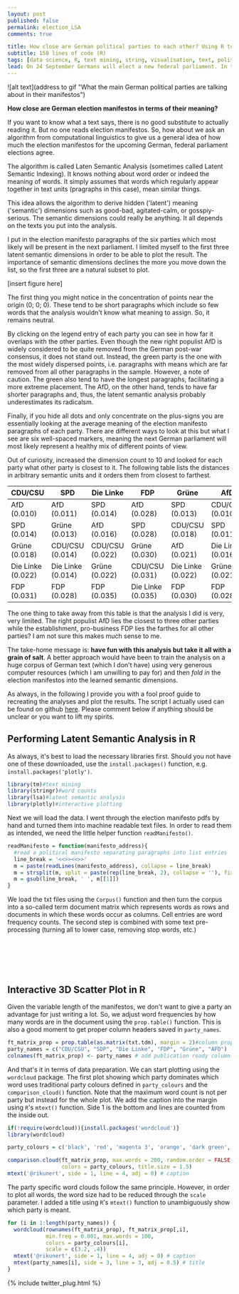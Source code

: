 ```yaml
---
layout: post
published: false
permalink: election_LSA
comments: true

title: How close are German political parties to each other? Using R to derive the latent semantic network of German election manifestos
subtitle: 150 lines of code (R)
tags: [data science, R, text mining, string, visualisation, text, politics, LSA, LSI, semantics, 3D, scatter plot, plotly]
lead: On 24 September Germans will elect a new federal parliament. In this tutorial, I text mine the main parties' election manifestos, derive the latent semantic space and visualise it to see who is closer to whom in German politics.
---
```


![alt text](address to gif
"What the main German political parties are talking about in their manifestos")

<!--excerpt-->

**How close are German election manifestos in terms of their meaning?**

If you want to know what a text says, there is no good substitute to actually reading it.
But no one reads election manifestos. 
So, how about we ask an algorithm from computational linguistics to give us a general idea of how much the election manifestos for the upcoming German, federal parliament elections agree.

The algorithm is called Laten Semantic Analysis (sometimes called Latent Semantic Indexing).
It knows nothing about word order or indeed the meaning of words. 
It simply assumes that words which regularly appear together in text units (pragraphs in this case), mean similar things.

This idea allows the algorithm to derive hidden ('latent') meaning ('semantic') dimensions such as good-bad, agitated-calm, or gosspiy-serious.
The semantic dimensions could really be anything. It all depends on the texts you put into the analysis.

I put in the election manifesto paragraphs of the six parties which most likely will be present in the next parliament.
I limited myself to the first three latent semantic dimensions in order to be able to plot the result.
The importance of semantic dimensions declines the more you move down the list, so the first three are a natural subset to plot.

[insert figure here]

The first thing you might notice in the concentration of points near the origin (0; 0; 0). 
These tend to be short paragraphs which include so few words that the analysis wouldn't know what meaning to assign.
 So, it remains neutral.
 
By clicking on the legend entry of each party you can see  in how far it overlaps with the other parties.
Even though the new right populist AfD is widely considered to be quite removed from the German post-war consensus,
it does not stand out. Instead, the green party is the one with the most widely dispersed points, i.e. paragraphs with means which are far removed from all other paragraphs in the sample.
However, a note of caution. The green also tend to have the longest paragraphs, facilitating a more extreme placement. 
The AfD, on the other hand, tends to have far shorter paragraphs and, thus, 
the latent semantic analysis probably underestimates its radicalsm.
 
Finally, if you hide all dots and only concentrate on the plus-signs you are essentially looking at the average meaning of the election manifesto paragraphs of each party.
There are different ways to look at this but what I see are six well-spaced markers, meaning the next German parliament will most likely represent a healthy mix of different points of view.

Out of curiosity, increased the dimension count to 10 and looked for each party what other party is closest to it.
The following table lists the distances in arbitrary semantic units and it orders them from closest to farthest.

 CDU/CSU | SPD | Die Linke | FDP | Grüne | AfD 
--------|----------|----------|----------|----------|----------
 AfD (0.010) | AfD (0.011) | SPD (0.014) | AfD (0.028) | SPD (0.013) | CDU/CSU (0.010)
 SPD (0.014) | Grüne (0.013) | AfD (0.016) | SPD (0.028) | CDU/CSU (0.018) | SPD (0.011)
  Grüne (0.018) | CDU/CSU (0.014) | CDU/CSU (0.022) | Grüne (0.030) | AfD (0.021) | Die Linke (0.016)
  Die Linke (0.022) | Die Linke (0.014) | Grüne (0.022) | CDU/CSU (0.031) | Die Linke (0.022) | Grüne (0.021)
  FDP (0.031) | FDP (0.028) | FDP (0.035) | Die Linke (0.035) | FDP (0.030) | FDP (0.028)

The one thing to take away from this table is that the analysis I did is very, very limited. 
The right populist AfD lies the closest to three other parties while the establishment, pro-business FDP lies the farthes for all other parties?
I am not sure this makes much sense to me.

The take-home message is: **have fun with this analysis but take it all with a grain of salt**. 
A better approach would have been to train the analysis on a huge corpus of German text (which I don't have)
 using very generous computer resources (which I am unwilling to pay for) and then *fold in* the election manifestos into the learned semantic dimensions.

As always, in the following I provide you with a fool proof guide to recreating the analyses and plot the results. 
The script I actually used can be found on github [here](https://github.com/rikunert/BTW2017_manifesto_analysis/blob/master/BTW_LSA.R). 
Please comment below if anything should be unclear or you want to lift my spirits.
 
## Performing Latent Semantic Analysis in R
As always, it's best to load the necessary libraries first. 
Should you not have one of these downloaded, use the `install.packages()` function, e.g. `install.packages('plotly')`.

```R
library(tm)#text mining
library(stringr)#word counts
library(lsa)#latent semantic analysis
library(plotly)#interactive plotting
```
Next we will load the data. 
I went through the election manifesto pdfs by hand and turned them into machine readable text files.
In order to read them as intended, we need the little helper function `readManifesto()`.
```R
readManifesto = function(manifesto_address){
  #read a political manifesto separating paragraphs into list entries
  line_break = '<<>><<>>'
  m = paste(readLines(manifesto_address), collapse = line_break)
  m = strsplit(m, split = paste(rep(line_break, 2), collapse = ''), fixed = T)
  m = gsub(line_break, ' ', m[[1]])
}
```
We load the txt files using the `Corpus()` function and then turn the corpus into a so-called term document matrix which represents words as rows and documents in which these words occur as columns. 
Cell entries are word frequency counts.
The second step is combined with some text pre-processing (turning all to lower case, removing stop words, etc.)
```R

```

```R

```


```R

```


```R

```


```R

```


```R

```


## Interactive 3D Scatter Plot in R

Given the variable length of the manifestos, we don't want to give a party an advantage for just writing a lot.
So, we adjust word frequencies by how many words are in the document using the `prop.table()` function.
This is also a good moment to get proper column headers saved in `party_names`.
```R
ft_matrix_prop = prop.table(as.matrix(txt.tdm), margin = 2)#column proportions
party_names = c("CDU/CSU", "SDP", "Die Linke", "FDP", "Grüne", "AFD")
colnames(ft_matrix_prop) <- party_names # add publication ready column labels
```
And that's it in terms of data preparation. We can start plotting using the `wordcloud` package.
The first plot showing which party dominates which word uses traditional party colours defined in `party_colours` and the `comparison_cloud()` function.
Note that the maximum word count is not per party but instead for the whole plot.
We add the caption into the margin using `R`'s `mtext()` function. 
Side 1 is the bottom and lines are counted from the inside out.
```R
if(!require(wordcloud)){install.packages('wordcloud')}
library(wordcloud)

party_colours = c('black', 'red', 'magenta 3', 'orange', 'dark green', 'blue')

comparison.cloud(ft_matrix_prop, max.words = 200, random.order = FALSE,
                 colors = party_colours, title.size = 1.5)
mtext('@rikunert', side = 1, line = 4, adj = 0) # caption
```
The party specific word clouds follow the same principle. 
However, in order to plot all words, the word size had to be reduced through the `scale` parameter.
  I added a title using `R`'s `mtext()` function to unambiguously show which party is meant.
```R
for (i in 1:length(party_names)) { 
  wordcloud(rownames(ft_matrix_prop), ft_matrix_prop[,i],
            min.freq = 0.001, max.words = 100,
            colors = party_colours[i],
            scale = c(3.2, .4))
  mtext('@rikunert', side = 1, line = 4, adj = 0) # caption
  mtext(party_names[i], side = 3, line = 3, adj = 0.5) # title
}
```
{% include twitter_plug.html %}